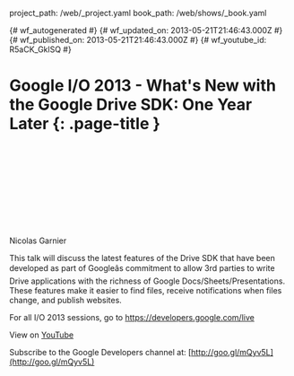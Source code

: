 project_path: /web/_project.yaml
book_path: /web/shows/_book.yaml

{# wf_autogenerated #}
{# wf_updated_on: 2013-05-21T21:46:43.000Z #}
{# wf_published_on: 2013-05-21T21:46:43.000Z #}
{# wf_youtube_id: R5aCK_GklSQ #}

# Google I/O 2013 - What&#x27;s New with the Google Drive SDK: One Year Later {: .page-title }


<div class="video-wrapper">
  <iframe class="devsite-embedded-youtube-video" data-video-id="R5aCK_GklSQ"
          data-autohide="1" data-showinfo="0" frameborder="0" allowfullscreen>
  </iframe>
</div>

Nicolas Garnier 

This talk will discuss the latest features of the Drive SDK that have been developed as part of Googleâs commitment to allow 3rd parties to write Drive applications with the richness of Google Docs/Sheets/Presentations. These features make it easier to find files, receive notifications when files change, and publish websites.

For all I/O 2013 sessions, go to https://developers.google.com/live

View on [YouTube](https://youtu.be/R5aCK_GklSQ)

Subscribe to the Google Developers channel at: [http://goo.gl/mQyv5L](http://goo.gl/mQyv5L)

